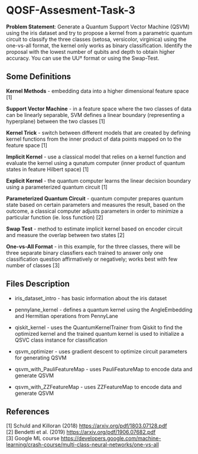# QOSF-Assesment-Task-3

**Problem Statement**:
Generate a Quantum Support Vector Machine (QSVM) using the iris dataset and try to propose a kernel from a parametric quantum circuit to classify the three classes (setosa, versicolor, virginica) using the one-vs-all format, the kernel only works as binary classification. Identify the proposal with the lowest number of qubits and depth to obtain higher accuracy. You can use the UU† format or using the Swap-Test.

## Some Definitions

**Kernel Methods** - embedding data into a higher dimensional feature space [1] <br>

**Support Vector Machine** - in a feature space where the two classes of data can be linearly separable, SVM defines a linear boundary (representing a hyperplane) between the two classes [1] <br>

**Kernel Trick** - switch between different models that are created by defining kernel functions from the inner product of data points mapped on to the feature space [1] <br>

**Implicit Kernel** - use a classical model that relies on a kernel function and evaluate the kernel using a qunatum computer (inner product of quantum states in feature Hilbert space) [1]
<br>

**Explicit Kernel** - the quantum computer learns the linear decision boundary using a parameterized quantum circuit [1] <br>

**Parameterized Quantum Circuit** - quantum computer prepares quantum state based on certain parameters and measures the result, based on the outcome, a classical computer adjusts parameters in order to minimize a particular function (ie. loss function) [2] <br>

**Swap Test** - method to estimate implicit kernel based on encoder circuit and measure the overlap between two states [2] <br>

**One-vs-All Format** - in this example, for the three classes, there will be three separate binary classfiers each trained to answer only one classification question affirmatively or negatively; works best with few number of classes [3] <br>

## Files Description
- iris_dataset_intro - has basic information about the iris dataset <br>

- pennylane_kernel - defines a quantum kernel using the AngleEmbedding and Hermitian operations from PennyLane <br>

- qiskit_kernel - uses the QuantumKernelTrainer from Qiskit to find the optimized kernel and the trained quantum kernel is used to initialize a QSVC class instance for classification <br>

- qsvm_optimizer - uses gradient descent to optimize circuit parameters for generating QSVM <br>

- qsvm_with_PauliFeatureMap - uses PauliFeatureMap to encode data and generate QSVM <br>

- qsvm_with_ZZFeatureMap - uses ZZFeatureMap to encode data and generate QSVM <br>

## References
[1] Schuld and Killoran (2018) https://arxiv.org/pdf/1803.07128.pdf <br>
[2] Bendetti et al. (2019) https://arxiv.org/pdf/1906.07682.pdf <br>
[3] Google ML course https://developers.google.com/machine-learning/crash-course/multi-class-neural-networks/one-vs-all <br>
